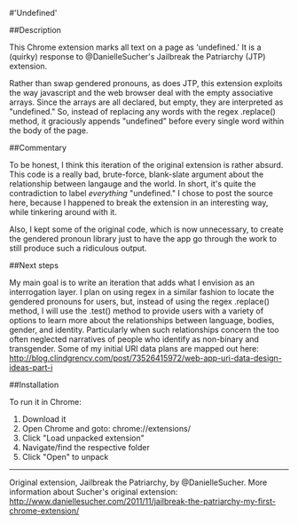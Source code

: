 #'Undefined'

##Description

This Chrome extension marks all text on a page as 'undefined.' It is a (quirky) response to @DanielleSucher's Jailbreak the Patriarchy (JTP) extension.

Rather than swap gendered pronouns, as does JTP, this extension exploits the way javascript and the web browser deal with the empty associative arrays. Since the arrays are all declared, but empty, they are interpreted as "undefined." So, instead of replacing any words with the regex .replace() method, it graciously appends "undefined" before every single word within the body of the page.

##Commentary

To be honest, I think this iteration of the original extension is rather absurd. This code is a really bad, brute-force, blank-slate argument about the relationship between langauge and the world. In short, it's quite the contradiction to label *everything* "undefined." I chose to post the source here, because I happened to break the extension in an interesting way, while tinkering around with it.

Also, I kept some of the original code, which is now unnecessary, to create the gendered pronoun library just to have the app go through the work to still produce such a ridiculous output.

##Next steps

My main goal is to write an iteration that adds what I envision as an interrogation layer. I plan on using regex in a similar fashion to locate the gendered pronouns for users, but, instead of using the regex .replace() method, I will use the .test() method to provide users with a variety of options to learn more about the relationships between language, bodies, gender, and identity. Particularly when such relationships concern the too often neglected narratives of people who identify as non-binary and transgender. Some of my initial URI data plans are mapped out here: http://blog.clindgrencv.com/post/73526415972/web-app-uri-data-design-ideas-part-i

##Installation

To run it in Chrome:
1. Download it
2. Open Chrome and goto: chrome://extensions/
3. Click "Load unpacked extension"
4. Navigate/find the respective folder
5. Click "Open" to unpack

***

Original extension, Jailbreak the Patriarchy, by @DanielleSucher.
More information about Sucher's original extension:
http://www.daniellesucher.com/2011/11/jailbreak-the-patriarchy-my-first-chrome-extension/